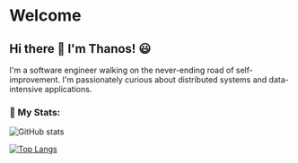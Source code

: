 # Welcome 


## Hi there 👋 I'm Thanos! :smiley:

I'm a software engineer walking on the never-ending road of self-improvement. I'm passionately curious about distributed systems and data-intensive applications.

### 🚀 My Stats:
![GitHub stats](https://github-readme-stats.vercel.app/api?username=thanosngplus&show_icons=true&theme=radical)

[![Top Langs](https://github-readme-stats.vercel.app/api/top-langs/?username=thanosngplus&layout=compact&theme=tokyonight)](https://github.com/anuraghazra/github-readme-stats)
